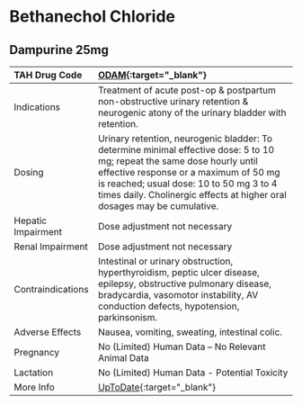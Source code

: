 # Bethanechol Chloride

## Dampurine 25mg

| TAH Drug Code      | [ODAM](https://www.tahsda.org.tw/drugs/hissearch.php?drug_code=ODAM){:target="_blank"}                                                                                                                                                                                                   |
|:-------------------|:-----------------------------------------------------------------------------------------------------------------------------------------------------------------------------------------------------------------------------------------------------------------------------------------|
| Indications        | Treatment of acute post-op & postpartum non-obstructive urinary retention & neurogenic atony of the urinary bladder with retention.                                                                                                                                                      |
| Dosing             | Urinary retention, neurogenic bladder: To determine minimal effective dose: 5 to 10 mg; repeat the same dose hourly until effective response or a maximum of 50 mg is reached; usual dose: 10 to 50 mg 3 to 4 times daily. Cholinergic effects at higher oral dosages may be cumulative. |
| Hepatic Impairment | Dose adjustment not necessary                                                                                                                                                                                                                                                            |
| Renal Impairment   | Dose adjustment not necessary                                                                                                                                                                                                                                                            |
| Contraindications  | Intestinal or urinary obstruction, hyperthyroidism, peptic ulcer disease, epilepsy, obstructive pulmonary disease, bradycardia, vasomotor instability, AV conduction defects, hypotension, parkinsonism.                                                                                 |
| Adverse Effects    | Nausea, vomiting, sweating, intestinal colic.                                                                                                                                                                                                                                            |
| Pregnancy          | No (Limited) Human Data – No Relevant Animal Data                                                                                                                                                                                                                                        |
| Lactation          | No (Limited) Human Data - Potential Toxicity                                                                                                                                                                                                                                             |
| More Info          | [UpToDate](https://www.uptodate.com/contents/bethanechol-drug-information){:target="_blank"}                                                                                                                                                                                             |

